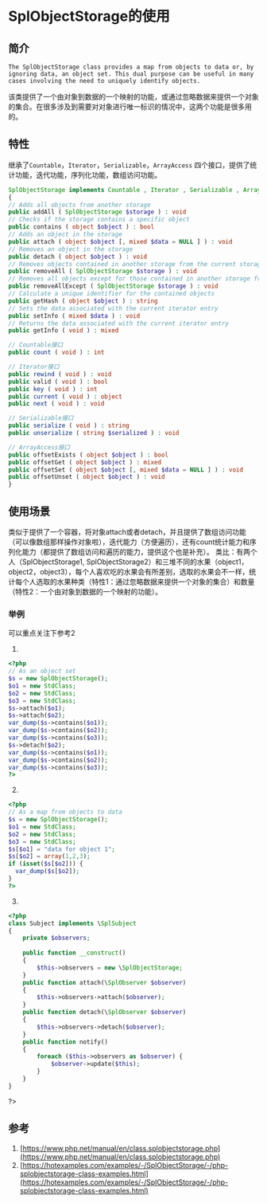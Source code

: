 # SplObjectStorage的使用

## 简介
```
The SplObjectStorage class provides a map from objects to data or, by ignoring data, an object set. This dual purpose can be useful in many cases involving the need to uniquely identify objects.
```
该类提供了一个由对象到数据的一个映射的功能，或通过忽略数据来提供一个对象的集合。在很多涉及到需要对对象进行唯一标识的情况中，这两个功能是很多用的。

## 特性
继承了`Countable`，`Iterator`，`Serializable`，`ArrayAccess` 四个接口，提供了统计功能，迭代功能，序列化功能，数组访问功能。

```php
SplObjectStorage implements Countable , Iterator , Serializable , ArrayAccess
{
// Adds all objects from another storage
public addAll ( SplObjectStorage $storage ) : void
// Checks if the storage contains a specific object
public contains ( object $object ) : bool
// Adds an object in the storage
public attach ( object $object [, mixed $data = NULL ] ) : void
// Removes an object in the storage
public detach ( object $object ) : void
// Removes objects contained in another storage from the current storage
public removeAll ( SplObjectStorage $storage ) : void
// Removes all objects except for those contained in another storage from the current storage
public removeAllExcept ( SplObjectStorage $storage ) : void
// Calculate a unique identifier for the contained objects
public getHash ( object $object ) : string
// Sets the data associated with the current iterator entry
public setInfo ( mixed $data ) : void
// Returns the data associated with the current iterator entry
public getInfo ( void ) : mixed

// Countable接口
public count ( void ) : int

// Iterator接口
public rewind ( void ) : void
public valid ( void ) : bool
public key ( void ) : int
public current ( void ) : object
public next ( void ) : void

// Serializable接口
public serialize ( void ) : string
public unserialize ( string $serialized ) : void

// ArrayAccess接口
public offsetExists ( object $object ) : bool
public offsetGet ( object $object ) : mixed
public offsetSet ( object $object [, mixed $data = NULL ] ) : void
public offsetUnset ( object $object ) : void
}
```
## 使用场景
类似于提供了一个容器，将对象attach或者detach，并且提供了数组访问功能（可以像数组那样操作对象啦），迭代能力（方便遍历），还有count统计能力和序列化能力（都提供了数组访问和遍历的能力，提供这个也是补充）。
类比：有两个人（SplObjectStorage1, SplObjectStorage2）和三堆不同的水果（object1，object2，object3），每个人喜欢吃的水果会有所差别，选取的水果会不一样，统计每个人选取的水果种类（特性1：通过忽略数据来提供一个对象的集合）和数量（特性2：一个由对象到数据的一个映射的功能）。

### 举例
可以重点关注下参考2

1.
```php
<?php
// As an object set
$s = new SplObjectStorage();
$o1 = new StdClass;
$o2 = new StdClass;
$o3 = new StdClass;
$s->attach($o1);
$s->attach($o2);
var_dump($s->contains($o1));
var_dump($s->contains($o2));
var_dump($s->contains($o3));
$s->detach($o2);
var_dump($s->contains($o1));
var_dump($s->contains($o2));
var_dump($s->contains($o3));
?>
```

2.
```php
<?php
// As a map from objects to data
$s = new SplObjectStorage();
$o1 = new StdClass;
$o2 = new StdClass;
$o3 = new StdClass;
$s[$o1] = "data for object 1";
$s[$o2] = array(1,2,3);
if (isset($s[$o2])) {
  var_dump($s[$o2]);
}
?>
```

3.
```php
<?php
class Subject implements \SplSubject
{
    private $observers;
    
    public function __construct()
    {
        $this->observers = new \SplObjectStorage;
    }
    public function attach(\SplObserver $observer)
    {
        $this->observers->attach($observer);
    }
    public function detach(\SplObserver $observer)
    {
        $this->observers->detach($observer);
    }
    public function notify()
    {
        foreach ($this->observers as $observer) {
            $observer->update($this);
        }
    }
}
```
?>

## 参考
1. [https://www.php.net/manual/en/class.splobjectstorage.php](https://www.php.net/manual/en/class.splobjectstorage.php)
2. [https://hotexamples.com/examples/-/SplObjectStorage/-/php-splobjectstorage-class-examples.html](https://hotexamples.com/examples/-/SplObjectStorage/-/php-splobjectstorage-class-examples.html)